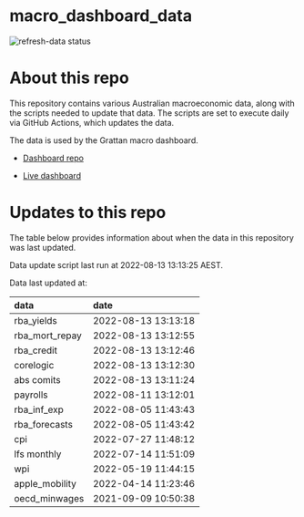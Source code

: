 
<!-- README.md is generated from README.Rmd. Please edit that file -->

# macro\_dashboard\_data

<!-- badges: start -->

![refresh-data
status](https://github.com/grattan/macro_dashboard_data/workflows/refresh-data/badge.svg)

<!-- badges: end -->

# About this repo

This repository contains various Australian macroeconomic data, along
with the scripts needed to update that data. The scripts are set to
execute daily via GitHub Actions, which updates the data.

The data is used by the Grattan macro dashboard.

  - [Dashboard repo](https://github.com/grattan/macrodashboard)

  - [Live dashboard](https://mattcowgill.shinyapps.io/macrodashboard/)

# Updates to this repo

The table below provides information about when the data in this
repository was last updated.

Data update script last run at 2022-08-13 13:13:25 AEST.

Data last updated at:

| data             | date                |
| :--------------- | :------------------ |
| rba\_yields      | 2022-08-13 13:13:18 |
| rba\_mort\_repay | 2022-08-13 13:12:55 |
| rba\_credit      | 2022-08-13 13:12:46 |
| corelogic        | 2022-08-13 13:12:30 |
| abs comits       | 2022-08-13 13:11:24 |
| payrolls         | 2022-08-11 13:12:01 |
| rba\_inf\_exp    | 2022-08-05 11:43:43 |
| rba\_forecasts   | 2022-08-05 11:43:42 |
| cpi              | 2022-07-27 11:48:12 |
| lfs monthly      | 2022-07-14 11:51:09 |
| wpi              | 2022-05-19 11:44:15 |
| apple\_mobility  | 2022-04-14 11:23:46 |
| oecd\_minwages   | 2021-09-09 10:50:38 |
